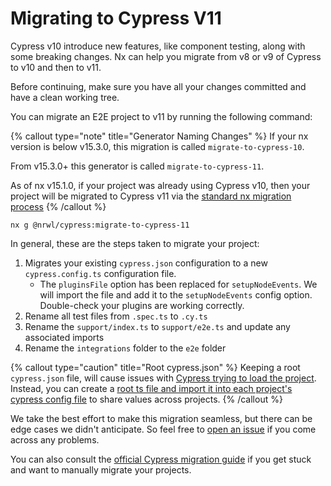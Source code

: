 # Migrating to Cypress V11

Cypress v10 introduce new features, like component testing, along with some breaking changes. Nx can help you migrate from v8 or v9 of Cypress to v10 and then to v11.

Before continuing, make sure you have all your changes committed and have a clean working tree.

You can migrate an E2E project to v11 by running the following command:

{% callout type="note" title="Generator Naming Changes" %}
If your nx version is below v15.3.0, this migration is called `migrate-to-cypress-10`.

From v15.3.0+ this generator is called `migrate-to-cypress-11`.

As of nx v15.1.0, if your project was already using Cypress v10, then your project will be migrated to Cypress v11 via the [standard nx migration process](/core-features/automate-updating-dependencies)
{% /callout %}

```shell
nx g @nrwl/cypress:migrate-to-cypress-11
```

In general, these are the steps taken to migrate your project:

1. Migrates your existing `cypress.json` configuration to a new `cypress.config.ts` configuration file.
   - The `pluginsFile` option has been replaced for `setupNodeEvents`. We will import the file and add it to
     the `setupNodeEvents` config option. Double-check your plugins are working correctly.
2. Rename all test files from `.spec.ts` to `.cy.ts`
3. Rename the `support/index.ts` to `support/e2e.ts` and update any associated imports
4. Rename the `integrations` folder to the `e2e` folder

{% callout type="caution" title="Root cypress.json" %}
Keeping a root `cypress.json` file, will cause issues with [Cypress trying to load the project](https://github.com/nrwl/nx/issues/11512).
Instead, you can create a [root ts file and import it into each project's cypress config file](https://github.com/nrwl/nx/issues/11512#issuecomment-1213420638) to share values across projects.
{% /callout %}

We take the best effort to make this migration seamless, but there can be edge cases we didn't anticipate. So feel free to [open an issue](https://github.com/nrwl/nx/issues/new?assignees=&labels=type%3A+bug&template=1-bug.md) if you come across any problems.

You can also consult the [official Cypress migration guide](https://docs.cypress.io/guides/references/migration-guide#Migrating-to-Cypress-version-10-0) if you get stuck and want to manually migrate your projects.
